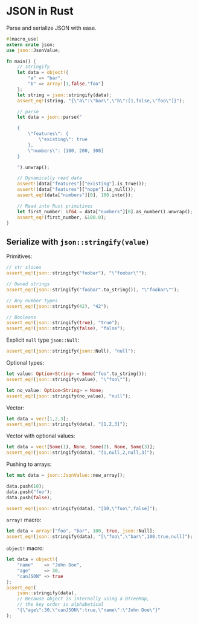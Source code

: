 # JSON in Rust

Parse and serialize JSON with ease.

```rust
#[macro_use]
extern crate json;
use json::JsonValue;

fn main() {
    // stringify
    let data = object!{
        "a" => "bar",
        "b" => array![1,false,"foo"]
    };
    let string = json::stringify(data);
    assert_eq!(string, "{\"a\":\"bar\",\"b\":[1,false,\"foo\"]}");

    // parse
    let data = json::parse("

    {
        \"features\": {
            \"existing\": true
        },
        \"numbers\": [100, 200, 300]
    }

    ").unwrap();

    // Dynamically read data
    assert!(data["features"]["existing"].is_true());
    assert!(data["features"]["nope"].is_null());
    assert_eq!(data["numbers"][0], 100.into());

    // Read into Rust primitives
    let first_number: &f64 = data["numbers"][0].as_number().unwrap();
    assert_eq!(first_number, &100.0);
}
```

## Serialize with `json::stringify(value)`

Primitives:

```rust
// str slices
assert_eq!(json::stringify("foobar"), "\"foobar\"");

// Owned strings
assert_eq!(json::stringify("foobar".to_string()), "\"foobar\"");

// Any number types
assert_eq!(json::stringify(42), "42");

// Booleans
assert_eq!(json::stringify(true), "true");
assert_eq!(json::stringify(false), "false");
```

Explicit `null` type `json::Null`:

```rust
assert_eq!(json::stringify(json::Null), "null");
```

Optional types:

```rust
let value: Option<String> = Some("foo".to_string());
assert_eq!(json::stringify(value), "\"foo\"");

let no_value: Option<String> = None;
assert_eq!(json::stringify(no_value), "null");
```

Vector:

```rust
let data = vec![1,2,3];
assert_eq!(json::stringify(data), "[1,2,3]");
```

Vector with optional values:

```rust
let data = vec![Some(1), None, Some(2), None, Some(3)];
assert_eq!(json::stringify(data), "[1,null,2,null,3]");
```

Pushing to arrays:

```rust
let mut data = json::JsonValue::new_array();

data.push(10);
data.push("foo");
data.push(false);

assert_eq!(json::stringify(data), "[10,\"foo\",false]");
```

`array!` macro:

```rust
let data = array!["foo", "bar", 100, true, json::Null];
assert_eq!(json::stringify(data), "[\"foo\",\"bar\",100,true,null]");
```

`object!` macro:

```rust
let data = object!{
    "name"    => "John Doe",
    "age"     => 30,
    "canJSON" => true
};
assert_eq!(
    json::stringify(data),
    // Because object is internally using a BTreeMap,
    // the key order is alphabetical
    "{\"age\":30,\"canJSON\":true,\"name\":\"John Doe\"}"
);
```
